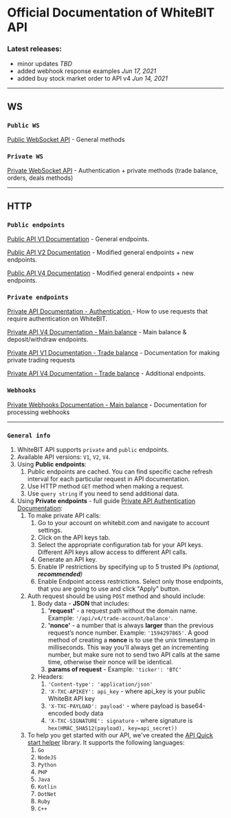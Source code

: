# Official Documentation of WhiteBIT API

### Latest releases:
- minor updates *TBD*
- added webhook response examples *Jun 17, 2021*
- added buy stock market order to API v4 *Jun 14, 2021*

___

## WS

### `Public WS`

[Public WebSocket API](./Public/websocket.md) - General methods

### `Private WS`

[Private WebSocket API](./Private/websocket.md) - Authentication + private methods (trade balance, orders, deals methods)

___

## HTTP

### `Public endpoints`

[Public API V1 Documentation](./Public/http-v1.md) - General endpoints.

[Public API V2 Documentation](./Public/http-v2.md) - Modified general endpoints + new endpoints.

[Public API V4 Documentation](./Public/http-v4.md) - Modified general endpoints + new endpoints.

### `Private endpoints`

[Private API Documentation - Authentication ](./Private/http-auth.md) - How to use requests that require authentication on WhiteBIT.

[Private API V4 Documentation - Main balance](./Private/http-main-v4.md) - Main balance & deposit/withdraw endpoints.

[Private API V1 Documentation - Trade balance](./Private/http-v1.md) - Documentation for making private trading requests

[Private API V4 Documentation - Trade balance](./Private/http-trade-v4.md) - Additional endpoints.

### `Webhooks`

[Private Webhooks Documentation - Main balance](./WebHook/web-hook.md) - Documentation for processing webhooks

---

### `General info`

1. WhiteBIT API supports `private` and `public` endpoints.
2. Available API versions: `V1`, `V2`, `V4`.
3. Using **Public endpoints**:
    1. Public endpoints are cached. You can find specific cache refresh interval for each particular request in API documentation.
    2. Use HTTP method `GET` method when making a request.
    3. Use `query string` if you need to send additional data.
4. Using **Private endpoints** - full guide [Private API Authentication Documentation](./Private/http-auth.md):
    1. To make private API calls:
        1. Go to your account on whitebit.com and navigate to account settings.
        2. Click on the API keys tab.
        3. Select the appropriate configuration tab for your API keys. Different API keys allow access to different API calls.
        4. Generate an API key.
        5. Enable IP restrictions by specifying up to 5 trusted IPs *(optional, **recommended**)*
        6. Enable Endpoint access restrictions. Select only those endpoints, that you are going to use and click "Apply" button.
    2. Auth request should be using `POST` method and should include:
        1. Body data - **JSON** that includes:
            1. **'request'** - a request path without the domain name. Example: `'/api/v4/trade-account/balance'`.
            2. **'nonce'** - a number that is always **larger** than the previous request’s nonce number. Example: `'1594297865'`. A good method of creating a **nonce** is to use the unix timestamp in milliseconds. This way you'll always get an incrementing number, but make sure not to send two API calls at the same time, otherwise their nonce will be identical.
            3. **params of request** - Example: `'ticker': 'BTC'`
        2. Headers:
            1. `'Content-type': 'application/json'`
            2. `'X-TXC-APIKEY': api_key` - where api_key is your public WhiteBit API key
            3. `'X-TXC-PAYLOAD': payload'` - where payload is base64-encoded body data
            4. `'X-TXC-SIGNATURE': signature` - where signature is `hex(HMAC_SHA512(payload), key=api_secret))`
    3. To help you get started with our API, we've created the [API Quick start helper](https://github.com/whitebit-exchange/api-quickstart) library. It supports the following languages:
        1. ``Go``
        2. ``NodeJS``
        3. ``Python``
        4. ``PHP``
        5. ``Java``
        6. ``Kotlin``
        7. ``DotNet``
        8. ``Ruby``
        9. ``C++``
